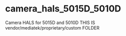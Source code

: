# camera_hals_5015D_5010D
Camera HALS for 5015D and 5010D
THIS IS vendor/mediatek/proprietary/custom FOLDER
